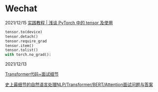 # Wechat

2021/12/15
[实践教程 | 浅谈 PyTorch 中的 tensor 及使用](https://mp.weixin.qq.com/s/6Q6LrRwGmGZ7Qs72hVNE7A)
```python
tensor.to(device)
tensor.detach()
tensor.require_grad
tensor.item()
tensor.tolist()
with torch.no_grad():
```


2021/12/13

[Transformer代码+面试细节](https://mp.weixin.qq.com/s/x73m8caXjj-iqC9XsvHa0g)

[史上最细节的自然语言处理NLP/Transformer/BERT/Attention面试问题与答案](https://zhuanlan.zhihu.com/p/348373259)

